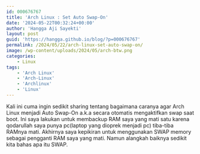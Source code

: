 ```yaml
---
id: 000676767
title: 'Arch Linux : Set Auto Swap-On'
date: '2024-05-22T00:32:24+00:00'
author: 'Hangga Aji Sayekti'
layout: post
guid: 'https://hangga.github.io/blog/?p=000676767'
permalink: /2024/05/22/arch-linux-set-auto-swap-on/
image: /wp-content/uploads/2024/05/arch-btw.png
categories:
    - Linux
tags:
    - 'Arch Linux'
    - 'Arch-Linux'
    - 'Archlinux'
    - 'Linux'
---
```


Kali ini cuma ingin sedikit sharing tentang bagaimana caranya agar Arch Linux menjadi Auto Swap-On a.k.a secara otomatis mengaktifkan swap saat boot. 
Ini saya lakukan untuk membackup RAM saya yang mati satu karena qodarullah saya punya pc(laptop yang dioprek menjadi pc) tiba-tiba RAMnya mati. Akhirnya saya kepikiran untuk menggunakan SWAP memory sebagai pengganti RAM saya yang mati.
Namun alangkah baiknya sedikit kita bahas apa itu SWAP.